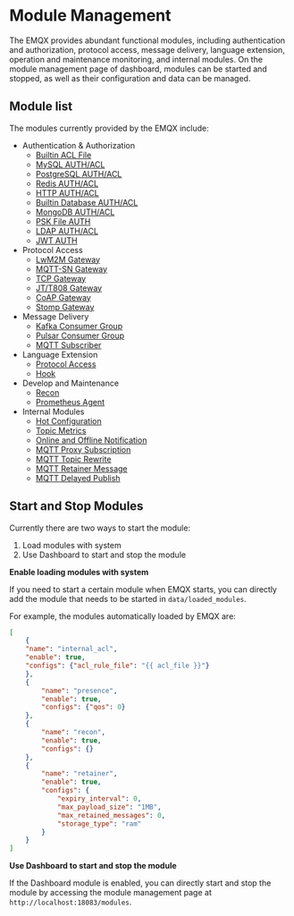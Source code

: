 # Module Management

The EMQX provides abundant functional modules, including authentication and authorization, protocol access, message delivery, language extension, operation and maintenance monitoring, and internal modules.
On the module management page of dashboard, modules can be started and stopped, as well as their configuration and data can be managed.

## Module list

The modules currently provided by the EMQX include:

- Authentication & Authorization
  - [Builtin ACL File](./internal_acl.md)
  - [MySQL AUTH/ACL](./mysql_authentication.md)
  - [PostgreSQL AUTH/ACL](./pgsql_authentication.md)
  - [Redis AUTH/ACL](./redis_authentication.md)
  - [HTTP AUTH/ACL](./http_authentication.md)
  - [Builtin Database AUTH/ACL](./mnesia_authentication.md)
  - [MongoDB AUTH/ACL](./mongo_authentication.md)
  - [PSK File AUTH](./psk_authentication.md)
  - [LDAP AUTH/ACL](./ldap_authentication.md)
  - [JWT AUTH](./jwt_authentication.md)
- Protocol Access
  - [LwM2M Gateway](./lwm2m_protocol.md)
  - [MQTT-SN Gateway](./mqtt_sn_protocol.md)
  - [TCP Gateway](./tcp_protocol.md)
  - [JT/T808 Gateway](./jt808_protocol.md)
  - [CoAP Gateway](./coap_protocol.md)
  - [Stomp Gateway](./stomp_protocol.md)
- Message Delivery
  - [Kafka Consumer Group](./kafka_consumer.md)
  - [Pulsar Consumer Group](./pulsar_consumer.md)
  - [MQTT Subscriber](./mqtt_subscriber.md)
- Language Extension
  - [Protocol Access](./exproto.md)
  - [Hook](./exhook.md)
- Develop and Maintenance 
  - [Recon](./recon.md)
  - [Prometheus Agent](./prometheus.md)
- Internal Modules
  - [Hot Configuration](./hot_confs.md)
  - [Topic Metrics](./topic_metrics.md)
  - [Online and Offline Notification](./presence.md)
  - [MQTT Proxy Subscription](./subscription.md)
  - [MQTT Topic Rewrite](./topic_rewrite.md)
  - [MQTT Retainer Message](./retainer.md)
  - [MQTT Delayed Publish](./delayed_publish.md)


## Start and Stop Modules

Currently there are two ways to start the module:

1. Load modules with system 
2. Use Dashboard to start and stop the module

**Enable loading modules with system**

If you need to start a certain module when EMQX starts, you can directly add the module that needs to be started in `data/loaded_modules`.

For example, the modules automatically loaded by EMQX are:

```json
[
    {
    "name": "internal_acl",
    "enable": true,
    "configs": {"acl_rule_file": "{{ acl_file }}"}
    },
    {
        "name": "presence",
        "enable": true,
        "configs": {"qos": 0}
    },
    {
        "name": "recon",
        "enable": true,
        "configs": {}
    },
    {
        "name": "retainer",
        "enable": true,
        "configs": {
            "expiry_interval": 0,
            "max_payload_size": "1MB",
            "max_retained_messages": 0,
            "storage_type": "ram"
        }
    }
]
```

**Use Dashboard to start and stop the module**

If the Dashboard module is enabled, you can directly start and stop the module by accessing the module management page at `http://localhost:18083/modules`.
